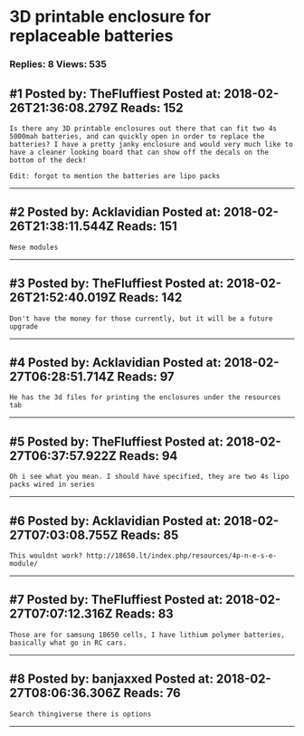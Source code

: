 # 3D printable enclosure for replaceable batteries

### Replies: 8 Views: 535

## \#1 Posted by: TheFluffiest Posted at: 2018-02-26T21:36:08.279Z Reads: 152

```
Is there any 3D printable enclosures out there that can fit two 4s 5000mah batteries, and can quickly open in order to replace the batteries? I have a pretty janky enclosure and would very much like to have a cleaner looking board that can show off the decals on the bottom of the deck!

Edit: forgot to mention the batteries are lipo packs
```

---
## \#2 Posted by: Acklavidian Posted at: 2018-02-26T21:38:11.544Z Reads: 151

```
Nese modules
```

---
## \#3 Posted by: TheFluffiest Posted at: 2018-02-26T21:52:40.019Z Reads: 142

```
Don't have the money for those currently, but it will be a future upgrade
```

---
## \#4 Posted by: Acklavidian Posted at: 2018-02-27T06:28:51.714Z Reads: 97

```
He has the 3d files for printing the enclosures under the resources tab
```

---
## \#5 Posted by: TheFluffiest Posted at: 2018-02-27T06:37:57.922Z Reads: 94

```
Oh i see what you mean. I should have specified, they are two 4s lipo packs wired in series
```

---
## \#6 Posted by: Acklavidian Posted at: 2018-02-27T07:03:08.755Z Reads: 85

```
This wouldnt work? http://18650.lt/index.php/resources/4p-n-e-s-e-module/
```

---
## \#7 Posted by: TheFluffiest Posted at: 2018-02-27T07:07:12.316Z Reads: 83

```
Those are for samsung 18650 cells, I have lithium polymer batteries, basically what go in RC cars.
```

---
## \#8 Posted by: banjaxxed Posted at: 2018-02-27T08:06:36.306Z Reads: 76

```
Search thingiverse there is options
```

---
